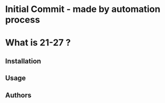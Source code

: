 # Initial Commit - made by automation process
# What is 21-27 ?
## Installation
## Usage
## Authors
